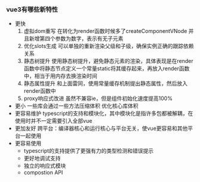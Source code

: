### vue3有哪些新特性
- 更快
    1. 虚拟dom重写
        在转化为render函数时候多了createComponentVNode 并且新增第四个参数为数字，表示有无子元素
    2. 优化slots生成
        可以单独的重新渲染父级和子级，确保实例正确的跟踪依赖关系
    3. 静态树提升
        使用静态树提升，避免静态元素的渲染，具体表现是在render函数中将静态节点定义一个常量static将其缓存起来，再放入render函数中，相当于用内存去换渲染时间
    4. 静态属性提升
        和上面雷同，使用常量缓存机制提出静态属性，然后放入render函数中
    5. proxy响应式改进
        虽然不兼容ie，但是组件初始化速度提高100%
- 更小
    一些库会通过一些方法压缩体积 优化核心库体积
- 更容易维护
    typescript的支持和模块化，其中模块化是指许多包都被解耦，在使用时并不一定需要引入全部vue
- 更加友好
    跨平台：编译器核心和运行核心与平台无关，使vue更容易和其他平台一起使用
- 更容易使用
    - typescript的支持提供了更强有力的类型检测和错误提示
    - 更好地调试支持
    - 独立的响应式模块
    - compostion API
